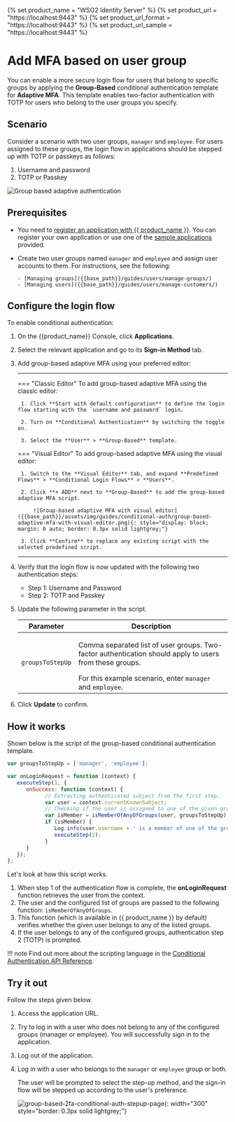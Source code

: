 {% set product_name = "WSO2 Identity Server" %}
{% set product_url = "https://localhost:9443" %}
{% set product_url_format = "https://localhost:9443" %}
{% set product_url_sample = "https://localhost:9443" %}

# Add MFA based on user group

You can enable a more secure login flow for users that belong to specific groups by applying the **Group-Based** conditional authentication template for **Adaptive MFA**. This template enables two-factor authentication with TOTP for users who belong to the user groups you specify.

## Scenario

Consider a scenario with two user groups, `manager` and `employee`. For users assigned to these groups, the login flow in applications should be stepped up with TOTP or passkeys as follows:

1. Username and password
2. TOTP or Passkey

![Group based adaptive authentication]({{base_path}}/assets/img/guides/conditional-auth/group-based-adaptive-auth.png)

## Prerequisites

- You need to [register an application with {{ product_name }}]({{base_path}}/guides/applications/). You can register your own application or use one of the [sample applications]({{base_path}}/get-started/try-samples/) provided.

- Create two user groups named `manager` and `employee` and assign user accounts to them. For instructions, see the following:

      - [Managing groups]({{base_path}}/guides/users/manage-groups/)
      - [Managing users]({{base_path}}/guides/users/manage-customers/)

## Configure the login flow

To enable conditional authentication:

1. On the {{product_name}} Console, click **Applications**.

2. Select the relevant application and go to its **Sign-in Method** tab.

3. Add group-based adaptive MFA using your preferred editor:

    ---
    === "Classic Editor"
        To add group-based adaptive MFA using the classic editor:

        1. Click **Start with default configuration** to define the login flow starting with the `username and password` login.

        2. Turn on **Conditional Authentication** by switching the toggle on.

        3. Select the **User** > **Group-Based** template.

    === "Visual Editor"
        To add group-based adaptive MFA using the visual editor:

        1. Switch to the **Visual Editor** tab, and expand **Predefined Flows** > **Conditional Login Flows** > **Users**.

        2. Click **+ ADD** next to **Group-Based** to add the group-based adaptive MFA script.

            ![Group-based adaptive MFA with visual editor]({{base_path}}/assets/img/guides/conditional-auth/group-based-adaptive-mfa-with-visual-editor.png){: style="display: block; margin: 0 auto; border: 0.3px solid lightgrey;"}

        3. Click **Confirm** to replace any existing script with the selected predefined script.

    ---

4. Verify that the login flow is now updated with the following two authentication steps:

    - Step 1: Username and Password
    - Step 2: TOTP and Passkey

5. Update the following parameter in the script.

      <table>
         <thead>
            <tr>
               <th>Parameter</th>
               <th>Description</th>
            </tr>
         </thead>
         <tbody>
            <tr>
               <td><code>groupsToStepUp</code></td>
               <td><p>Comma separated list of user groups. Two-factor authentication should apply to users from these groups.</p> For this example scenario, enter <code>manager</code> and <code>employee</code>.</td>
            </tr>
         </tbody>
      </table>

6. Click **Update** to confirm.

## How it works

Shown below is the script of the group-based conditional authentication template.

```js
var groupsToStepUp = ['manager', 'employee'];

var onLoginRequest = function (context) {
   executeStep(1, {
      onSuccess: function (context) {
            // Extracting authenticated subject from the first step.
            var user = context.currentKnownSubject;
            // Checking if the user is assigned to one of the given groups.
            var isMember = isMemberOfAnyOfGroups(user, groupsToStepUp);
            if (isMember) {
               Log.info(user.username + ' is a member of one of the groups: ' + groupsToStepUp.toString());
               executeStep(2);
            }
      }
   });
};
```

Let's look at how this script works.

1. When step 1 of the authentication flow is complete, the **onLoginRequest** function retrieves the user from the context.
2. The user and the configured list of groups are passed to the following function: `isMemberOfAnyOfGroups`.
3. This function (which is available in {{ product_name }} by default) verifies whether the given user belongs to any of the listed groups.
4. If the user belongs to any of the configured groups, authentication step 2 (TOTP) is prompted.

!!! note
      Find out more about the scripting language in the [Conditional Authentication API Reference]({{base_path}}/references/conditional-auth/api-reference/).

## Try it out

Follow the steps given below.

1. Access the application URL.
2. Try to log in with a user who does not belong to any of the configured groups (manager or employee). You will
   successfully sign in to the application.
3. Log out of the application.
4. Log in with a user who belongs to the `manager` or `employee` group or both.

    The user will be prompted to select the step-up method, and the sign-in flow will be stepped up according to the user's preference.

    ![group-based-2fa-conditional-auth-stepup-page]({{base_path}}/assets/img/guides/conditional-auth/totp-passkey-step-up.png){: width="300" style="border: 0.3px solid lightgrey;"}
